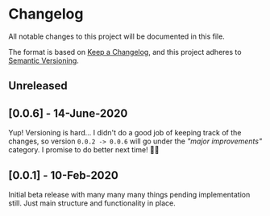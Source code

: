 # Changelog

All notable changes to this project will be documented in this file.

The format is based on [Keep a Changelog](https://keepachangelog.com/en/1.0.0/),
and this project adheres to [Semantic Versioning](https://semver.org/spec/v2.0.0.html).

## Unreleased

## [0.0.6] - 14-June-2020

Yup! Versioning is hard... I didn't do a good job of keeping track of the changes, so version `0.0.2 -> 0.0.6` will go under the *"major improvements"* category. I promise to do better next time! 🤞🏻

## [0.0.1] - 10-Feb-2020

Initial beta release with many many many things pending implementation still. Just main structure and functionality in place.
